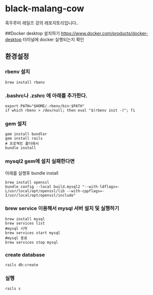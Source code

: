 # black-malang-cow
흑두루미 레일즈 강의 레포지토리입니다..

##Docker desktop 설치하기
https://www.docker.com/products/docker-desktop
터미널에 docker 실행되는지 확인

## 환경설정
### rbenv 설치
```
brew install rbenv
```

### .bashrc나 .zshrc 에 아래를 추가한다.
```
export PATH="$HOME/.rbenv/bin:$PATH"
if which rbenv > /dev/null; then eval "$(rbenv init -)"; fi
```
### gem 설치
```
gem install bundler
gem install rails
# 프로젝트 폴더에서
bundle install
```

### mysql2 gem에 설치 실패한다면
아래를 실행후 bundle install
```
brew install openssl
bundle config --local build.mysql2 "--with-ldflags=-L/usr/local/opt/openssl/lib --with-cppflags=-I/usr/local/opt/openssl/include"
```

### brew service 이용해서 mysql 서버 설치 및 실행하기
```
brew install mysql
brew services list
#mysql 시작
brew services start mysql
#mysql 종료
brew services stop mysql
```

### create database
```
rails db:create
```

### 실행
```
rails s
```
